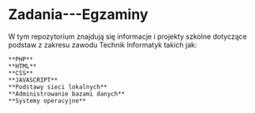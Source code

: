 # Zadania---Egzaminy

W tym repozytorium znajdują się informacje i projekty szkolne dotyczące podstaw z zakresu zawodu Technik Informatyk takich jak:</br>
```
**PHP**
**HTML**
**CSS**
**JAVASCRIPT**
**Podstawy sieci lokalnych**
**Administrowanie bazami danych**
**Systemy operacyjne**
```
